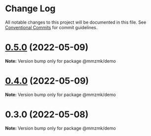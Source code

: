 # Change Log

All notable changes to this project will be documented in this file.
See [Conventional Commits](https://conventionalcommits.org) for commit guidelines.

# [0.5.0](https://github.com/MM25Zamanian/mmzmk/compare/v0.4.1...v0.5.0) (2022-05-09)

**Note:** Version bump only for package @mmzmk/demo





# [0.4.0](https://github.com/MM25Zamanian/mmzmk/compare/v0.3.1...v0.4.0) (2022-05-09)

**Note:** Version bump only for package @mmzmk/demo





# 0.3.0 (2022-05-08)

**Note:** Version bump only for package @mmzmk/demo
